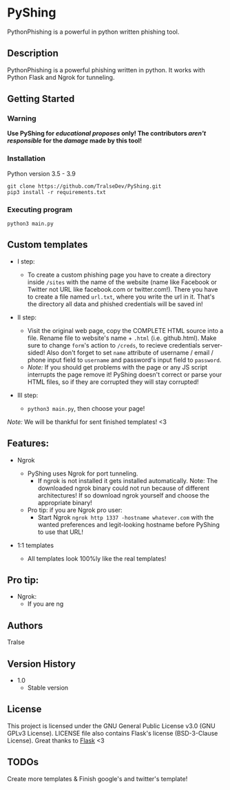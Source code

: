 # PyShing

PythonPhishing is a powerful in python written phishing tool.

## Description

PythonPhishing is a powerful phishing written in python. It works with Python Flask and Ngrok for tunneling.

## Getting Started

### __Warning__
**Use PyShing for *educational proposes* only! The contributors *aren't responsible* for the *damage* made by this tool!**

### Installation
Python version 3.5 - 3.9
```
git clone https://github.com/TralseDev/PyShing.git
pip3 install -r requirements.txt
```

### Executing program
```
python3 main.py
```


## Custom templates
* I step:
    * To create a custom phishing page you have to create a directory inside `/sites` with the name of the website (name like Facebook or Twitter not URL like facebook.com or twitter.com!). There you have to create a file named `url.txt`, where you write the url in it. That's the directory all data and phished credentials will be saved in!

* II step:
    * Visit the original web page, copy the COMPLETE HTML source into a file. Rename file to website's name + `.html` (i.e. github.html). Make sure to change `form`'s action to `/creds`, to recieve credentials server-sided! Also don't forget to set `name` attribute of username / email / phone input field to `username` and password's input field to `password`.
    * *Note:* If you should get problems with the page or any JS script interrupts the page remove it! PyShing doesn't correct or parse your HTML files, so if they are corrupted they will stay corrupted!

* III step:
    * `python3 main.py`, then choose your page!

*Note:* We will be thankful for sent finished templates! <3


## Features:
* Ngrok
    * PyShing uses Ngrok for port tunneling.
        * If ngrok is not installed it gets installed automatically. Note: The downloaded ngrok binary could not run because of different architectures! If so download ngrok yourself and choose the appropriate binary!
    * Pro tip: if you are Ngrok pro user:
        * Start Ngrok `ngrok http 1337 -hostname whatever.com` with the wanted preferences and legit-looking hostname before PyShing to use that URL!

* 1:1 templates
    * All templates look 100%ly like the real templates!


## Pro tip:
* Ngrok:
    * If you are ng


## Authors

Tralse


## Version History

* 1.0
    * Stable version

## License

This project is licensed under the GNU General Public License v3.0 (GNU GPLv3 License). LICENSE file also contains Flask's license (BSD-3-Clause License). Great thanks to [Flask](https://github.com/pallets/flask) <3

## TODOs
Create more templates & Finish google's and twitter's template!
